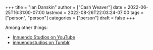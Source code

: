 +++
title = "Ian Danskin"
author = ["Cash Weaver"]
date = 2022-06-25T16:31:00-07:00
lastmod = 2022-08-26T22:03:24-07:00
tags = ["person", "person"]
categories = ["person"]
draft = false
+++

Among other things:

-   [Innuendo Studios on YouTube](https://www.youtube.com/c/InnuendoStudios)
-   [innuendostudios on Tumblr](https://innuendostudios.tumblr.com)
